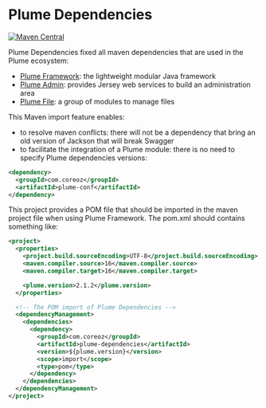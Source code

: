 Plume Dependencies
==================

[![Maven Central](https://maven-badges.herokuapp.com/maven-central/com.coreoz/plume-dependencies/badge.svg)](https://maven-badges.herokuapp.com/maven-central/com.coreoz/plume-dependencies)

Plume Dependencies fixed all maven dependencies that are used in the Plume ecosystem:
- [Plume Framework](https://github.com/Coreoz/Plume): the lightweight modular Java framework
- [Plume Admin](https://github.com/Coreoz/Plume-admin): provides Jersey web services to build an administration area
- [Plume File](https://github.com/Coreoz/Plume-file): a group of modules to manage files

This Maven import feature enables:
- to resolve maven conflicts: there will not be a dependency that bring an old version of Jackson that will break Swagger
- to facilitate the integration of a Plume module: there is no need to specify Plume dependencies versions:
```xml
<dependency>
  <groupId>com.coreoz</groupId>
  <artifactId>plume-conf</artifactId>
</dependency>
```

This project provides a POM file that should be imported in the maven project file when using Plume Framework.
The pom.xml should contains something like:
```xml
<project>
  <properties>
    <project.build.sourceEncoding>UTF-8</project.build.sourceEncoding>
    <maven.compiler.source>16</maven.compiler.source>
    <maven.compiler.target>16</maven.compiler.target>

    <plume.version>2.1.2</plume.version>
  </properties>

  <!-- The POM import of Plume Dependencies -->
  <dependencyManagement>
    <dependencies>
      <dependency>
        <groupId>com.coreoz</groupId>
        <artifactId>plume-dependencies</artifactId>
        <version>${plume.version}</version>
        <scope>import</scope>
        <type>pom</type>
      </dependency>
    </dependencies>
  </dependencyManagement>
</project>
```

